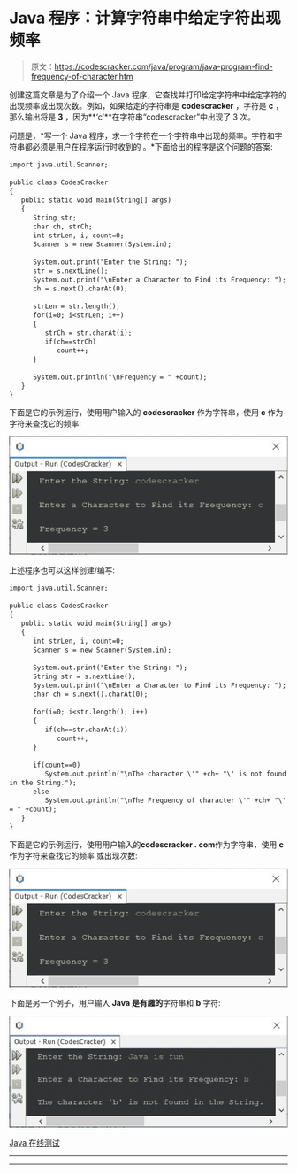 # Java 程序：计算字符串中给定字符出现频率

> 原文：<https://codescracker.com/java/program/java-program-find-frequency-of-character.htm>

创建这篇文章是为了介绍一个 Java 程序，它查找并打印给定字符串中给定字符的出现频率或出现次数。例如，如果给定的字符串是 **codescracker** ，字符是 **c** ，那么输出将是 **3** ，因为**‘c’**在字符串“codescracker”中出现了 3 次。

问题是，*写一个 Java 程序，求一个字符在一个字符串中出现的频率。字符和字符串都必须是用户在程序运行时收到的 。*下面给出的程序是这个问题的答案:

```
import java.util.Scanner;

public class CodesCracker
{
   public static void main(String[] args)
   {
      String str;
      char ch, strCh;
      int strLen, i, count=0;
      Scanner s = new Scanner(System.in);

      System.out.print("Enter the String: ");
      str = s.nextLine();
      System.out.print("\nEnter a Character to Find its Frequency: ");
      ch = s.next().charAt(0);

      strLen = str.length();
      for(i=0; i<strLen; i++)
      {
         strCh = str.charAt(i);
         if(ch==strCh)
            count++;
      }

      System.out.println("\nFrequency = " +count);
   }
}
```

下面是它的示例运行，使用用户输入的 **codescracker** 作为字符串，使用 **c** 作为字符来查找它的频率:

![java find frequency of character in string](img/15aa2a59e9c98b2b4ccb0bcc60713e73.png)

上述程序也可以这样创建/编写:

```
import java.util.Scanner;

public class CodesCracker
{
   public static void main(String[] args)
   {
      int strLen, i, count=0;
      Scanner s = new Scanner(System.in);

      System.out.print("Enter the String: ");
      String str = s.nextLine();
      System.out.print("\nEnter a Character to Find its Frequency: ");
      char ch = s.next().charAt(0);

      for(i=0; i<str.length(); i++)
      {
         if(ch==str.charAt(i))
            count++;
      }

      if(count==0)
         System.out.println("\nThe character \'" +ch+ "\' is not found in the String.");
      else
         System.out.println("\nThe Frequency of character \'" +ch+ "\' = " +count);
   }
}
```

下面是它的示例运行，使用用户输入的**codescracker . com**作为字符串，使用 **c** 作为字符来查找它的频率 或出现次数:

![java frequency of given character in string](img/14dfa4a67bc21856d4548f37ea9e1da1.png)

下面是另一个例子，用户输入 **Java 是有趣的**字符串和 **b** 字符:

![find frequency of given character in string java](img/72b279a4d80d23d5044d790ed02601d5.png)

[Java 在线测试](/exam/showtest.php?subid=1)

* * *

* * *